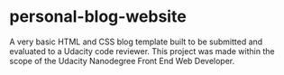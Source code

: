 # personal-blog-website

A very basic HTML and CSS blog template built to be submitted and evaluated to a Udacity code reviewer. 
This project was made within the scope of the Udacity Nanodegree Front End Web Developer.
